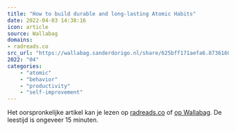 ```yaml
---
title: "How to build durable and long-lasting Atomic Habits"
date: 2022-04-03 14:38:16
icon: article
source: Wallabag
domains:
- radreads.co
src_url: "https://wallabag.sanderdorigo.nl/share/625bff171aefa6.87361607"
2022: "04"
categories:
    - "atomic"
    - "behavior"
    - "productivity"
    - "self-improvement"
---
```

Het oorspronkelijke artikel kan je lezen op [radreads.co](https://radreads.co/atomic-habits-james-clear/) of [op Wallabag](https://wallabag.sanderdorigo.nl/share/625bff171aefa6.87361607). De leestijd is ongeveer 15 minuten.